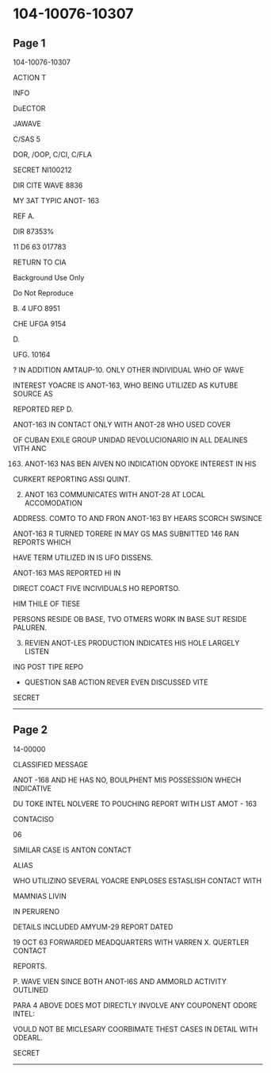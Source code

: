 # 104-10076-10307

## Page 1

104-10076-10307

ACTION T

INFO

DuECTOR

JAWAVE

C/SAS 5

DOR, /OOP, C/CI, C/FLA

SECRET NI100212

DIR CITE WAVE 8836

MY 3AT TYPIC ANOT- 163

REF A.

DIR 87353%

11 D6 63 017783

RETURN TO CIA

Background Use Only

Do Not Reproduce

B. 4 UFO 8951

CHE UFGA 9154

D.

UFG. 10164

? IN ADDITION AMTAUP-10. ONLY OTHER INDIVIDUAL WHO OF WAVE

INTEREST YOACRE IS ANOT-163, WHO BEING UTILIZED AS KUTUBE SOURCE AS

REPORTED REP D.

ANOT-163 IN CONTACT ONLY WITH ANOT-28 WHO USED COVER

OF CUBAN EXILE GROUP UNIDAD REVOLUCIONARIO IN ALL DEALINES VITH ANC

163. ANOT-163 NAS BEN AIVEN NO INDICATION ODYOKE INTEREST IN HIS

CURKERT REPORTING ASSI QUINT.

2. ANOT 163 COMMUNICATES WITH ANOT-28 AT LOCAL ACCOMODATION

ADDRESS. COMTO TO AND FRON ANOT-163 BY HEARS SCORCH SWSINCE

ANOT-163 R TURNED TORERE IN MAY GS MAS SUBNITTED 146 RAN REPORTS WHICH

HAVE TERM UTILIZED IN IS UFO DISSENS.

ANOT-163 MAS REPORTED HI IN

DIRECT COACT FIVE INCIVIDUALS HO REPORTSO.

HIM THILE OF TIESE

PERSONS RESIDE OB BASE, TVO OTMERS WORK IN BASE SUT RESIDE PALUREN.

3. REVIEN ANOT-LES PRODUCTION INDICATES HIS HOLE LARGELY LISTEN

ING POST TIPE REPO

- QUESTION SAB ACTION REVER EVEN DISCUSSED VITE

SECRET

---

## Page 2

14-00000

CLASSIFIED MESSAGE

ANOT -168 AND HE HAS NO, BOULPHENT MIS POSSESSION WHECH INDICATIVE

DU TOKE INTEL NOLVERE TO POUCHING REPORT WITH LIST AMOT - 163

CONTACISO

06

SIMILAR CASE IS ANTON CONTACT

ALIAS

WHO UTILIZINO SEVERAL YOACRE ENPLOSES ESTASLISH CONTACT WITH

MAMNIAS LIVIN

IN PERURENO

DETAILS INCLUDED AMYUM-29 REPORT DATED

19 OCT 63 FORWARDED MEADQUARTERS WITH VARREN X. QUERTLER CONTACT

REPORTS.

P. WAVE VIEN SINCE BOTH ANOT-I6S AND AMMORLD ACTIVITY OUTLINED

PARA 4 ABOVE DOES MOT DIRECTLY INVOLVE ANY COUPONENT ODORE INTEL:

VOULD NOT BE MICLESARY COORBIMATE THEST CASES IN DETAIL WITH ODEARL.

SECRET

---

